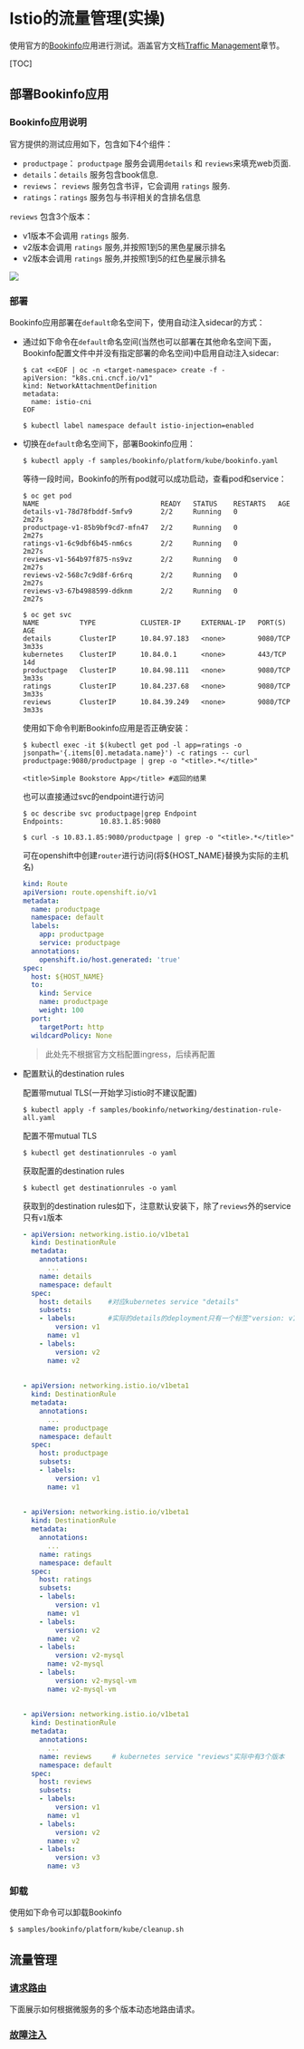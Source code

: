# Istio的流量管理(实操)

使用官方的[Bookinfo](https://istio.io/docs/examples/bookinfo/)应用进行测试。涵盖官方文档[Traffic Management](https://istio.io/docs/tasks/traffic-management/)章节。

[TOC]

## 部署Bookinfo应用

### Bookinfo应用说明

官方提供的测试应用如下，包含如下4个组件：

- `productpage`： `productpage` 服务会调用`details` 和 `reviews`来填充web页面.
- `details`：`details` 服务包含book信息.
- `reviews`： `reviews` 服务包含书评，它会调用 `ratings` 服务.
- `ratings`：`ratings` 服务包与书评相关的含排名信息

`reviews` 包含3个版本：

- v1版本不会调用 `ratings` 服务.
- v2版本会调用 `ratings` 服务,并按照1到5的黑色星展示排名
- v2版本会调用 `ratings` 服务,并按照1到5的红色星展示排名

![](./images/bookinfo_application.png)

### 部署

Bookinfo应用部署在`default`命名空间下，使用自动注入sidecar的方式：

- 通过如下命令在`default`命名空间(当然也可以部署在其他命名空间下面，Bookinfo配置文件中并没有指定部署的命名空间)中启用自动注入sidecar:

  ```shell
  $ cat <<EOF | oc -n <target-namespace> create -f -
  apiVersion: "k8s.cni.cncf.io/v1"
  kind: NetworkAttachmentDefinition
  metadata:
    name: istio-cni
  EOF
  ```

  ```shell
  $ kubectl label namespace default istio-injection=enabled
  ```

- 切换在`default`命名空间下，部署Bookinfo应用：

  ```shell
  $ kubectl apply -f samples/bookinfo/platform/kube/bookinfo.yaml
  ```

  等待一段时间，Bookinfo的所有pod就可以成功启动，查看pod和service：

  ```shell
  $ oc get pod
  NAME                              READY   STATUS    RESTARTS   AGE
  details-v1-78d78fbddf-5mfv9       2/2     Running   0          2m27s
  productpage-v1-85b9bf9cd7-mfn47   2/2     Running   0          2m27s
  ratings-v1-6c9dbf6b45-nm6cs       2/2     Running   0          2m27s
  reviews-v1-564b97f875-ns9vz       2/2     Running   0          2m27s
  reviews-v2-568c7c9d8f-6r6rq       2/2     Running   0          2m27s
  reviews-v3-67b4988599-ddknm       2/2     Running   0          2m27s
  ```

  ```shell
  $ oc get svc                                              
  NAME          TYPE           CLUSTER-IP     EXTERNAL-IP   PORT(S)    AGE
  details       ClusterIP      10.84.97.183   <none>        9080/TCP   3m33s
  kubernetes    ClusterIP      10.84.0.1      <none>        443/TCP    14d
  productpage   ClusterIP      10.84.98.111   <none>        9080/TCP   3m33s
  ratings       ClusterIP      10.84.237.68   <none>        9080/TCP   3m33s
  reviews       ClusterIP      10.84.39.249   <none>        9080/TCP   3m33s
  ```

  使用如下命令判断Bookinfo应用是否正确安装：

  ```shell
  $ kubectl exec -it $(kubectl get pod -l app=ratings -o jsonpath='{.items[0].metadata.name}') -c ratings -- curl productpage:9080/productpage | grep -o "<title>.*</title>"
  
  <title>Simple Bookstore App</title> #返回的结果
  ```

  也可以直接通过svc的endpoint进行访问

  ```shell
  $ oc describe svc productpage|grep Endpoint
  Endpoints:         10.83.1.85:9080
  ```

  ```shell
  $ curl -s 10.83.1.85:9080/productpage | grep -o "<title>.*</title>"
  ```

  可在openshift中创建`router`进行访问(将${HOST_NAME}替换为实际的主机名)

  ```yaml
  kind: Route
  apiVersion: route.openshift.io/v1
  metadata:
    name: productpage
    namespace: default
    labels:
      app: productpage
      service: productpage
    annotations:
      openshift.io/host.generated: 'true'
  spec:
    host: ${HOST_NAME}
    to:
      kind: Service
      name: productpage
      weight: 100
    port:
      targetPort: http
    wildcardPolicy: None
  ```

  > 此处先不根据官方文档配置ingress，后续再配置

- 配置默认的destination rules

  配置带mutual TLS(一开始学习istio时不建议配置)

  ```shell
  $ kubectl apply -f samples/bookinfo/networking/destination-rule-all.yaml
  ```

  配置不带mutual TLS

  ```shell
  $ kubectl get destinationrules -o yaml
  ```

  获取配置的destination rules

  ```shell
  $ kubectl get destinationrules -o yaml
  ```

  获取到的destination rules如下，注意默认安装下，除了`reviews`外的service只有`v1`版本

  ```yaml
  - apiVersion: networking.istio.io/v1beta1
    kind: DestinationRule
    metadata:
      annotations:
        ...
      name: details
      namespace: default
    spec:
      host: details    #对应kubernetes service "details"
      subsets:
      - labels:        #实际的details的deployment只有一个标签"version: v1"
          version: v1
        name: v1
      - labels:
          version: v2
        name: v2
  	  
  	  
  - apiVersion: networking.istio.io/v1beta1
    kind: DestinationRule
    metadata:
      annotations:
        ...
      name: productpage
      namespace: default
    spec:
      host: productpage
      subsets:
      - labels:
          version: v1
        name: v1
  	  
  	  
  - apiVersion: networking.istio.io/v1beta1
    kind: DestinationRule
    metadata:
      annotations:
        ...
      name: ratings
      namespace: default
    spec:
      host: ratings
      subsets:
      - labels:
          version: v1
        name: v1
      - labels:
          version: v2
        name: v2
      - labels:
          version: v2-mysql
        name: v2-mysql
      - labels:
          version: v2-mysql-vm
        name: v2-mysql-vm
  	  
  	  
  - apiVersion: networking.istio.io/v1beta1
    kind: DestinationRule
    metadata:
      annotations:
        ...
      name: reviews     # kubernetes service "reviews"实际中有3个版本
      namespace: default
    spec:
      host: reviews
      subsets:
      - labels:
          version: v1
        name: v1
      - labels:
          version: v2
        name: v2
      - labels:
          version: v3
        name: v3
  ```

### 卸载

使用如下命令可以卸载Bookinfo

```shell
$ samples/bookinfo/platform/kube/cleanup.sh
```

## 流量管理

### [请求路由](https://istio.io/docs/tasks/traffic-management/request-routing/)

下面展示如何根据微服务的多个版本动态地路由请求。





### [故障注入](https://istio.io/docs/tasks/traffic-management/fault-injection/)





















